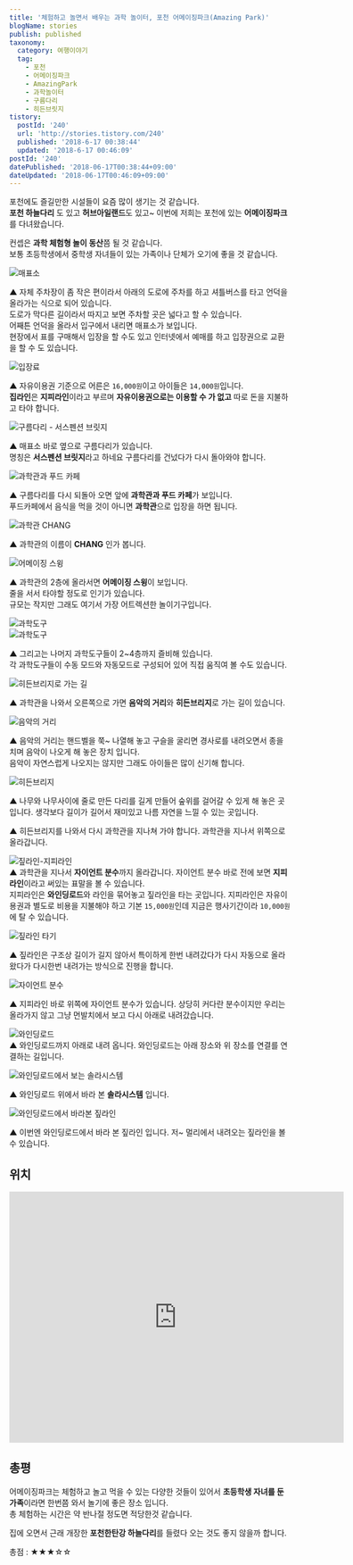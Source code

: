 ```yaml
---
title: '체험하고 놀면서 배우는 과학 놀이터, 포천 어메이징파크(Amazing Park)'
blogName: stories
publish: published
taxonomy:
  category: 여행이야기
  tag:
    - 포천
    - 어메이징파크
    - AmazingPark
    - 과학놀이터
    - 구름다리
    - 히든브릿지
tistory:
  postId: '240'
  url: 'http://stories.tistory.com/240'
  published: '2018-6-17 00:38:44'
  updated: '2018-6-17 00:46:09'
postId: '240'
datePublished: '2018-06-17T00:38:44+09:00'
dateUpdated: '2018-06-17T00:46:09+09:00'
---
```


포천에도 즐길만한 시설들이 요즘 많이 생기는 것 같습니다.  
**포천 하늘다리** 도 있고 **허브아일랜드**도 있고~
이번에 저희는 포천에 있는 **어메이징파크**를 다녀왔습니다.

컨셉은 **과학 체험형 놀이 동산**쯤 될 것 같습니다.  
보통 초등학생에서 중학생 자녀들이 있는 가족이나 단체가 오기에 좋을 것 같습니다.

![매표소](./images/20180606_111635-01.jpeg)

▲ 자체 주차장이 좀 작은 편이라서 아래의 도로에 주차를 하고 셔틀버스를 타고 언덕을 올라가는 식으로 되어 있습니다.  
도로가 막다른 길이라서 따지고 보면 주차할 곳은 넓다고 할 수 있습니다.  
어째튼 언덕을 올라서 입구에서 내리면 매표소가 보입니다.  
현장에서 표를 구매해서 입장을 할 수도 있고 인터넷에서 예매를 하고 입장권으로 교환을 할 수 도 있습니다.

![입장료](./images/20180606_111635-02.jpeg)

▲ 자유이용권 기준으로 어른은 `16,000원`이고 아이들은 `14,000원`입니다.  
**집라인**은 **지피라인**이라고 부르며 **자유이용권으로는 이용할 수 가 없고** 따로 돈을 지불하고 타야 합니다.

![구름다리 - 서스펜션 브릿지](./images/20180606_111655-01.jpeg)

▲ 매표소 바로 옆으로 구름다리가 있습니다.  
명칭은 **서스펜션 브릿지**라고 하네요
구름다리를 건넜다가 다시 돌아와야 합니다.

![과학관과 푸드 카페](./images/20180606_111713-01.jpeg)

▲ 구름다리를 다시 되돌아 오면 앞에 **과학관과 푸드 카페**가 보입니다.  
푸드카페에서 음식을 먹을 것이 아니면 **과학관**으로 입장을 하면 됩니다.

![과학관 CHANG](./images/20180606_113111-01.jpeg)

▲ 과학관의 이름이 **CHANG** 인가 봅니다.

![어메이징 스윙](./images/20180606_114951-01.jpeg)

▲ 과학관의 2층에 올라서면 **어메이징 스윙**이 보입니다.  
줄을 서서 타야할 정도로 인기가 있습니다.  
규모는 작지만 그래도 여기서 가장 어트렉션한 놀이기구입니다.

![과학도구](./images/20180606_115020-01.jpeg)  
![과학도구](./images/20180606_115143-01.jpeg)

▲ 그리고는 나머지 과학도구들이 2~4층까지 즐비해 있습니다.  
각 과학도구들이 수동 모드와 자동모드로 구성되어 있어 직접 움직여 볼 수도 있습니다.

![히든브리지로 가는 길](./images/20180606_122154-01.jpeg)

▲ 과학관을 나와서 오른쪽으로 가면 **음악의 거리**와 **히든브리지**로 가는 길이 있습니다.

![음악의 거리](./images/20180606_122342-01.jpeg)

▲ 음악의 거리는 핸드벨을 쭉~ 나열해 놓고 구슬을 굴리면 경사로를 내려오면서 종을 치며 음악이 나오게 해 놓은 장치 입니다.  
음악이 자연스럽게 나오지는 않지만 그래도 아이들은 많이 신기해 합니다.

![히든브리지](./images/20180606_122735-01.jpeg)

▲ 나무와 나무사이에 줄로 만든 다리를 길게 만들어 숲위를 걸어갈 수 있게 해 놓은 곳입니다. 생각보다 길이가 길어서 재미있고 나름 자연을 느낄 수 있는 곳입니다.

▲ 히든브리지를 나와서 다시 과학관을 지나쳐 가야 합니다. 과학관을 지나서 위쪽으로 올라갑니다.

![짚라인-지피라인](./images/20180606_125244-01.jpeg)  
▲ 과학관을 지나서 **자이언트 분수**까지 올라갑니다. 자이언트 분수 바로 전에 보면 **지피라인**이라고 써있는 표말을 볼 수 있습니다.  
지피라인은 **와인딩로드**와 라인을 묶어놓고 짚라인을 타는 곳입니다.
지피라인은 자유이용권과 별도로 비용을 지불해야 하고 기본 `15,000원`인데 지금은 행사기간이라 `10,000원`에 탈 수 있습니다.

![짚라인 타기](./images/20180606_125434-01.jpeg)

▲ 짚라인은 구조상 길이가 길지 않아서 특이하게 한번 내려갔다가 다시 자동으로 올라왔다가 다시한번 내려가는 방식으로 진행을 합니다.

![자이언트 분수](./images/20180606_130130-01.jpeg)

▲ 지피라인 바로 위쪽에 자이언트 분수가 있습니다. 상당히 커다란 분수이지만 우리는 올라가지 않고 그냥 먼발치에서 보고 다시 아래로 내려갔습니다.

![와인딩로드](./images/20180606_131726-01.jpeg)  
▲ 와인딩로드까지 아래로 내려 옵니다. 와인딩로드는 아래 장소와 위 장소를 연결를 연결하는 길입니다.

![와인딩로드에서 보는 솔라시스템](./images/20180606_131809-01.jpeg)

▲ 와인딩로드 위에서 바라 본 **솔라시스템** 입니다.

![와인딩로드에서 바라본 짚라인](./images/20180606_131832-01.jpeg)

▲ 이번엔 와인딩로드에서 바라 본 짚라인 입니다. 저~ 멀리에서 내려오는 짚라인을 볼 수 있습니다.

## 위치

<iframe src="https://www.google.com/maps/embed?pb=!1m18!1m12!1m3!1d2534.254109275357!2d127.14058009304617!3d37.926148910507735!2m3!1f0!2f0!3f0!3m2!1i1024!2i768!4f13.1!3m3!1m2!1s0x357cd76c49080dbb%3A0xb00c179ce9827ab8!2z7Ja066mU7J207KeVIO2MjO2BrA!5e0!3m2!1sko!2skr!4v1529163933057" width="600" height="450" frameborder="0"  allowfullscreen></iframe>

## 총평

어메이징파크는 체험하고 놀고 먹을 수 있는 다양한 것들이 있어서 **초등학생 자녀를 둔 가족**이라면 한번쯤 와서 놀기에 좋은 장소 입니다.  
총 체험하는 시간은 약 반나절 정도면 적당한것 같습니다.

집에 오면서 근래 개장한 **포천한탄강 하늘다리**를 들렸다 오는 것도 좋지 않을까 합니다.

<div class="alert alert-primary" role="alert">
 총점 : ★★★☆☆
</div>
